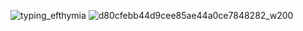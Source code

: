 ![typing_efthymia](https://github.com/user-attachments/assets/0cd2cc4e-74b3-4ce6-8794-42d4b32de786)                                                                                                                             ![d80cfebb44d9cee85ae44a0ce7848282_w200](https://github.com/user-attachments/assets/099cf331-5203-451f-b098-16d4e9b8a86d)
